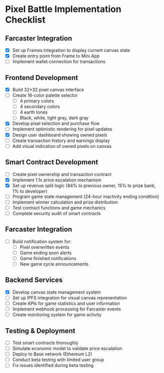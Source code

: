 # Pixel Battle Implementation Checklist

## Farcaster Integration
- [x] Set up Frames integration to display current canvas state
- [x] Create entry point from Frame to Mini App
- [ ] Implement wallet connection for transactions

## Frontend Development
- [x] Build 32×32 pixel canvas interface
- [ ] Create 16-color palette selector
  - [ ] 4 primary colors
  - [ ] 4 secondary colors
  - [ ] 4 earth tones
  - [ ] Black, white, light gray, dark gray
- [x] Develop pixel selection and purchase flow
- [ ] Implement optimistic rendering for pixel updates
- [x] Design user dashboard showing owned pixels
- [ ] Create transaction history and earnings display
- [ ] Add visual indication of owned pixels on canvas

## Smart Contract Development
- [ ] Create pixel ownership and transaction contract
- [x] Implement 1.1x price escalation mechanism
- [x] Set up revenue split logic (84% to previous owner, 15% to prize bank, 1% to developer)
- [ ] Program game state management (24-hour inactivity ending condition)
- [ ] Implement winner calculation and prize distribution
- [ ] Test contract functions and game mechanics
- [ ] Complete security audit of smart contracts

## Farcaster Integration
- [ ] Build notification system for:
  - [ ] Pixel overwritten events
  - [ ] Game ending soon alerts
  - [ ] Game finished notifications
  - [ ] New game cycle announcements

## Backend Services
- [x] Develop canvas state management system
- [ ] Set up IPFS integration for visual canvas representation
- [ ] Create APIs for game statistics and user information
- [ ] Implement webhook processing for Farcaster events
- [ ] Create monitoring system for game activity

## Testing & Deployment
- [ ] Test smart contracts thoroughly
- [ ] Simulate economic model to validate price escalation
- [ ] Deploy to Base network (Ethereum L2)
- [ ] Conduct beta testing with limited user group
- [ ] Fix issues identified during beta testing
